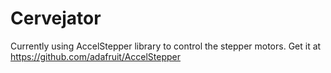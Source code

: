# Cervejator

Currently using AccelStepper library to control the stepper motors. Get it at https://github.com/adafruit/AccelStepper
